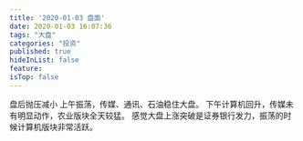 ```yaml
---
title: '2020-01-03 盘面'
date: 2020-01-03 16:07:36
tags: "大盘"
categories: "投资"
published: true
hideInList: false
feature: 
isTop: false
---
```

盘后抛压减小
上午振荡，传媒、通讯、石油稳住大盘。
下午计算机回升，传媒未有明显动作，农业版块全天较猛。
感觉大盘上涨突破是证券银行发力，振荡的时候计算机版块非常活跃。
<!-- more -->
